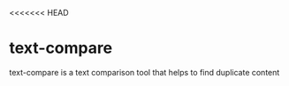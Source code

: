 <<<<<<< HEAD
# text-compare
text-compare is a text comparison tool that helps to find duplicate content